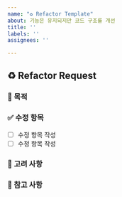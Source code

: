 ```yaml
---
name: "♻️ Refactor Template"
about: 기능은 유지되지만 코드 구조를 개선
title: ''
labels: ''
assignees: ''

---
```


## ♻️ Refactor Request

### 🎯 목적
<!-- 코드 수정의 목적 및 기대 효과 설명 -->

### ✅ 수정 항목
- [ ] 수정 항목 작성
- [ ] 수정 항목 작성

### 🚩 고려 사항
<!-- 수정 시 주의해야 할 점이나 예상되는 부작용 작성 -->

### 📎 참고 사항
<!-- 관련 문서, 레퍼런스 링크 등이 있으면 추가 -->
